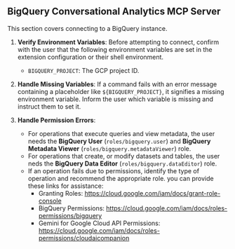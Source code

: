 
## BigQuery Conversational Analytics MCP Server 

This section covers connecting to a BigQuery instance.

1.  **Verify Environment Variables**: Before attempting to connect, confirm with the user that the following environment variables are set in the extension configuration or their shell environment.

    * `BIGQUERY_PROJECT`: The GCP project ID.

2.  **Handle Missing Variables**: If a command fails with an error message containing a placeholder like `${BIGQUERY_PROJECT}`, it signifies a missing environment variable. Inform the user which variable is missing and instruct them to set it.

3.  **Handle Permission Errors**:
    * For operations that execute queries and view metadata, the user needs the
      **BigQuery User** (`roles/bigquery.user`) and **BigQuery Metadata Viewer** (`roles/bigquery.metadataViewer`) role.
    * For operations that create, or modify datasets and tables, the user neds
      the **BigQuery Data Editor** (`roles/bigquery.dataEditor`) role.
    * If an operation fails due to permissions, identify the type of operation
      and recommend the appropriate role. you can provide these links for
      assistance:
        *   Granting Roles: https://cloud.google.com/iam/docs/grant-role-console
        *   BigQuery Permissions: https://cloud.google.com/iam/docs/roles-permissions/bigquery
        * Gemini for Google Cloud API Permissions: https://cloud.google.com/iam/docs/roles-permissions/cloudaicompanion
